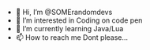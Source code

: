 - 👋 Hi, I’m @SOMErandomdevs
- 👀 I’m interested in Coding on code pen
- 🌱 I’m currently learning Java/Lua
- 📫 How to reach me Dont please...

<!---
SOMErandomdevs/SOMErandomdevs is a ✨ special ✨ repository because its `README.md` (this file) appears on your GitHub profile.
You can click the Preview link to take a look at your changes.
--->
